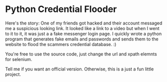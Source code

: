 # Python Credential Flooder

Here's the story: One of my friends got hacked and their account messaged me a suspicious looking link. It looked like a link to a video but when I went to it to it, it was just a a fake messenger login page. I quickly wrote a python program that generates fake emails and passwords and sends them to the website to flood the scammers credential database. :)

You're free to use the source code, just change the url and xpath elemnts for selenium.


Tell me if you want an official version. Otherwise, this is a just a fun little project.
